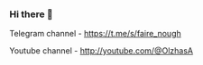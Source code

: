 ### Hi there 👋

Telegram channel - https://t.me/s/faire_nough

Youtube channel - http://youtube.com/@OlzhasA
<!--
| Number of visitors | ![Visitor Count](https://profile-counter.glitch.me/olzhas/count.svg) |
|--------------------|----------------------------------------------------------------------|



**olzhas/olzhas** is a ✨ _special_ ✨ repository because its `README.md` (this file) appears on your GitHub profile.

Here are some ideas to get you started:

- 🔭 I’m currently working on ...
- 🌱 I’m currently learning ...
- 👯 I’m looking to collaborate on ...
- 🤔 I’m looking for help with ...
- 💬 Ask me about ...
- 📫 How to reach me: ...
- 😄 Pronouns: ...
- ⚡ Fun fact: ...
-->
